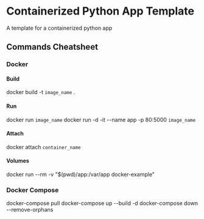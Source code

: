 # Containerized Python App Template

A template for a containerized python app

## Commands Cheatsheet

### Docker

#### Build

docker build -t `image_name` .

#### Run

docker run `image_name`
docker run -d -it --name app -p 80:5000 `image_name`

#### Attach

docker attach `container_name`
#### Volumes

docker run --rm -v "$(pwd)/app:/var/app docker-example"

### Docker Compose

docker-compose pull
docker-compose up --build -d
docker-compose down --remove-orphans
